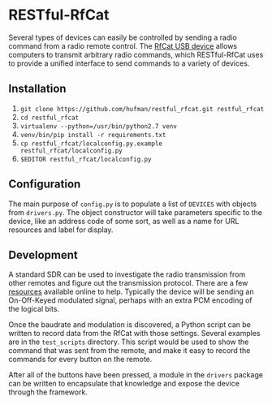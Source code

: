 RESTful-RfCat
=============

Several types of devices can easily be controlled by sending a radio command from a radio remote control. The [RfCat USB device](https://smile.amazon.com/dp/B01N3TR4AA/?tag=lumtubo-20&linkCode=as2&linkId=dd8f1d837836925830b5ac693eb5f60d) allows computers to transmit arbitrary radio commands, which RESTful-RfCat uses to provide a unified interface to send commands to a variety of devices.

Installation
------------

1. `git clone https://github.com/hufman/restful_rfcat.git restful_rfcat`
2. `cd restful_rfcat`
3. `virtualenv --python=/usr/bin/python2.7 venv`
4. `venv/bin/pip install -r requirements.txt`
5. `cp restful_rfcat/localconfig.py.example restful_rfcat/localconfig.py`
6. `$EDITOR restful_rfcat/localconfig.py`

Configuration
-------------

The main purpose of `config.py` is to populate a list of `DEVICES` with objects from `drivers.py`. The object constructor will take parameters specific to the device, like an address code of some sort, as well as a name for URL resources and label for display.

Development
-----------

A standard SDR can be used to investigate the radio transmission from other remotes and figure out the transmission protocol. There are a few [resources](https://blog.compass-security.com/2016/09/software-defied-radio-sdr-and-decoding-on-off-keying-ook/) available online to help. Typically the device will be sending an On-Off-Keyed modulated signal, perhaps with an extra PCM encoding of the logical bits.

Once the baudrate and modulation is discovered, a Python script can be written to record data from the RfCat with those settings. Several examples are in the `test_scripts` directory. This script would be used to show the command that was sent from the remote, and make it easy to record the commands for every button on the remote.

After all of the buttons have been pressed, a module in the `drivers` package can be written to encapsulate that knowledge and expose the device through the framework.
